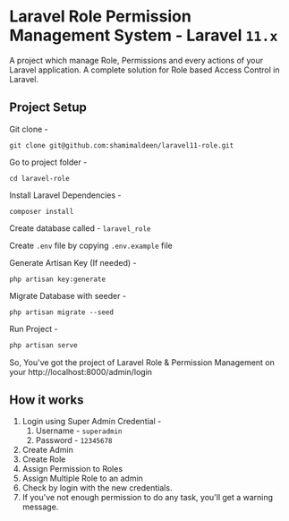 # Laravel Role Permission Management System - Laravel `11.x`

A project which manage Role, Permissions and every actions of your Laravel application. A complete solution for Role based Access Control in Laravel.



## Project Setup
Git clone -
```console
git clone git@github.com:shamimaldeen/laravel11-role.git
```

Go to project folder -
```console
cd laravel-role
```

Install Laravel Dependencies -
```console
composer install
```

Create database called - `laravel_role`

Create `.env` file by copying `.env.example` file

Generate Artisan Key (If needed) -
```console
php artisan key:generate
```

Migrate Database with seeder -
```console
php artisan migrate --seed
```

Run Project -
```php
php artisan serve
```
So, You've got the project of Laravel Role & Permission Management on your http://localhost:8000/admin/login

## How it works
1. Login using Super Admin Credential -
    1. Username - `superadmin`
    1. Password - `12345678`
2. Create Admin
3. Create Role
4. Assign Permission to Roles
5. Assign Multiple Role to an admin
6. Check by login with the new credentials.
7. If you've not enough permission to do any task, you'll get a warning message.
